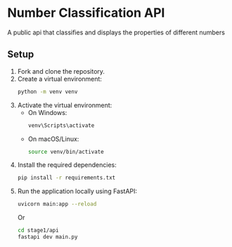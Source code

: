 # Number Classification API

A public api that classifies and displays the properties of different numbers

## Setup

1. Fork and clone the repository.
2. Create a virtual environment:
    ```sh
    python -m venv venv
    ```
3. Activate the virtual environment:
    - On Windows:
      ```sh
      venv\Scripts\activate
      ```
    - On macOS/Linux:
      ```sh
      source venv/bin/activate
      ```
4. Install the required dependencies:
    ```sh
    pip install -r requirements.txt
    ```
5. Run the application locally using FastAPI:
    ```sh
    uvicorn main:app --reload
    ```
    Or
    ```sh
    cd stage1/api
    fastapi dev main.py
    ```